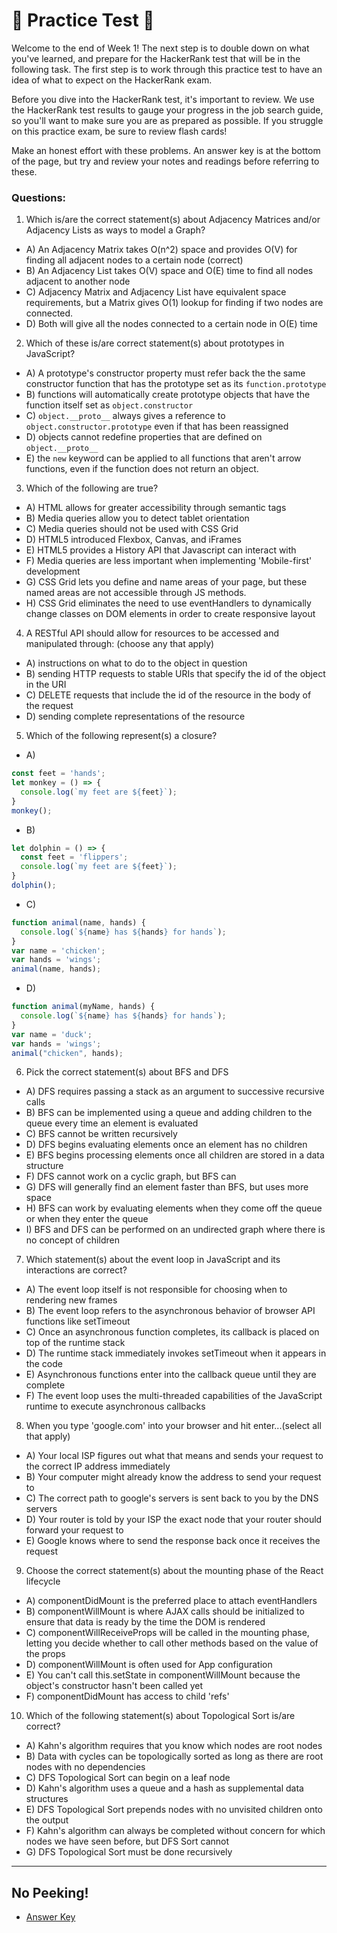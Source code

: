 # 🚨 Practice Test 🚨 

Welcome to the end of Week 1! The next step is to double down on what you've learned, and prepare for the HackerRank test that will be in the following task. The first step is to work through this practice test to have an idea of what to expect on the HackerRank exam.

Before you dive into the HackerRank test, it's important to review. We use the HackerRank test results to gauge your progress in the job search guide, so you'll want to make sure you are as prepared as possible. If you struggle on this practice exam, be sure to review flash cards!

Make an honest effort with these problems. An answer key is at the bottom of the page, but try and review your notes and readings before referring to these. 

### Questions:

1. Which is/are the correct statement(s) about Adjacency Matrices and/or Adjacency Lists as ways to model a Graph?
  * A) An Adjacency Matrix takes O(n^2) space and provides O(V) for finding all adjacent nodes to a certain node (correct)
  * B) An Adjacency List takes O(V) space and O(E) time to find all nodes adjacent to another node
  * C) Adjacency Matrix and Adjacency List have equivalent space requirements, but a Matrix gives O(1) lookup for finding if two nodes are connected.
  * D) Both will give all the nodes connected to a certain node in O(E) time

2. Which of these is/are correct statement(s) about prototypes in JavaScript?
  * A) A prototype's constructor property must refer back the the same constructor function that has the prototype set as its `function.prototype`
  * B) functions will automatically create prototype objects that have the function itself set as `object.constructor`
  * C) `object.__proto__` always gives a reference to `object.constructor.prototype` even if that has been reassigned
  * D) objects cannot redefine properties that are defined on `object.__proto__`
  * E) the `new` keyword can be applied to all functions that aren't arrow functions, even if the function does not return an object.

3. Which of the following are true?
  * A) HTML allows for greater accessibility through semantic tags
  * B) Media queries allow you to detect tablet orientation
  * C) Media queries should not be used with CSS Grid
  * D) HTML5 introduced Flexbox, Canvas, and iFrames
  * E) HTML5 provides a History API that Javascript can interact with
  * F) Media queries are less important when implementing 'Mobile-first' development
  * G) CSS Grid lets you define and name areas of your page, but these named areas are not accessible through JS methods.
  * H) CSS Grid eliminates the need to use eventHandlers to dynamically change classes on DOM elements in order to create responsive layout

4. A RESTful API should allow for resources to be accessed and manipulated through: (choose any that apply)
  * A) instructions on what to do to the object in question
  * B) sending HTTP requests to stable URIs that specify the id of the object in the URI
  * C) DELETE requests that include the id of the resource in the body of the request
  * D) sending complete representations of the resource

5. Which of the following represent(s) a closure?

  * A) 
  ```javascript
  const feet = 'hands';
  let monkey = () => {
    console.log(`my feet are ${feet}`);
  }
  monkey();
  ```

  * B)
  ```javascript
  let dolphin = () => {
    const feet = 'flippers';
    console.log(`my feet are ${feet}`);
  }
  dolphin();
  ```

  * C)
  ```javascript
  function animal(name, hands) {
    console.log(`${name} has ${hands} for hands`);
  }
  var name = 'chicken';
  var hands = 'wings';
  animal(name, hands);
  ```

  * D)
  ```javascript
  function animal(myName, hands) {
    console.log(`${name} has ${hands} for hands`);
  }
  var name = 'duck';
  var hands = 'wings';
  animal("chicken", hands);
  ```

6. Pick the correct statement(s) about BFS and DFS
  * A) DFS requires passing a stack as an argument to successive recursive calls
  * B) BFS can be implemented using a queue and adding children to the queue every time an element is evaluated
  * C) BFS cannot be written recursively
  * D) DFS begins evaluating elements once an element has no children
  * E) BFS begins processing elements once all children are stored in a data structure
  * F) DFS cannot work on a cyclic graph, but BFS can
  * G) DFS will generally find an element faster than BFS, but uses more space
  * H) BFS can work by evaluating elements when they come off the queue or when they enter the queue
  * I) BFS and DFS can be performed on an undirected graph where there is no concept of children

7. Which statement(s) about the event loop in JavaScript and its interactions are correct?
  * A) The event loop itself is not responsible for choosing when to rendering new frames
  * B) The event loop refers to the asynchronous behavior of browser API functions like setTimeout
  * C) Once an asynchronous function completes, its callback is placed on top of the runtime stack
  * D) The runtime stack immediately invokes setTimeout when it appears in the code
  * E) Asynchronous functions enter into the callback queue until they are complete
  * F) The event loop uses the multi-threaded capabilities of the JavaScript runtime to execute asynchronous callbacks

8. When you type 'google.com' into your browser and hit enter...(select all that apply)
  * A) Your local ISP figures out what that means and sends your request to the correct IP address immediately
  * B) Your computer might already know the address to send your request to
  * C) The correct path to google's servers is sent back to you by the DNS servers
  * D) Your router is told by your ISP the exact node that your router should forward your request to
  * E) Google knows where to send the response back once it receives the request

9. Choose the correct statement(s) about the mounting phase of the React lifecycle
  * A) componentDidMount is the preferred place to attach eventHandlers
  * B) componentWillMount is where AJAX calls should be initialized to ensure that data is ready by the time the DOM is rendered
  * C) componentWillReceiveProps will be called in the mounting phase, letting you decide whether to call other methods based on the value of the props
  * D) componentWillMount is often used for App configuration
  * E) You can't call this.setState in componentWillMount because the object's constructor hasn't been called yet
  * F) componentDidMount has access to child 'refs'

10. Which of the following statement(s) about Topological Sort is/are correct?
  * A) Kahn's algorithm requires that you know which nodes are root nodes
  * B) Data with cycles can be topologically sorted as long as there are root nodes with no dependencies
  * C) DFS Topological Sort can begin on a leaf node
  * D) Kahn's algorithm uses a queue and a hash as supplemental data structures
  * E) DFS Topological Sort prepends nodes with no unvisited children onto the output
  * F) Kahn's algorithm can always be completed without concern for which nodes we have seen before, but DFS Sort cannot
  * G) DFS Topological Sort must be done recursively

---
## No Peeking!

* [Answer Key]('https://github.com/appacademy/job-search-guide/tree/master/weeks/01/weekend/answer_key.md')
